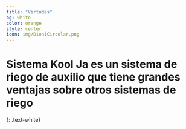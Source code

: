 ```yaml
---
title: "Virtudes"
bg: white
color: orange
style: center
icon: img/DioniCircular.png
---
```


# Sistema Kool Ja es un sistema de riego de auxilio que tiene grandes ventajas sobre otros sistemas de riego
{: .text-white}


